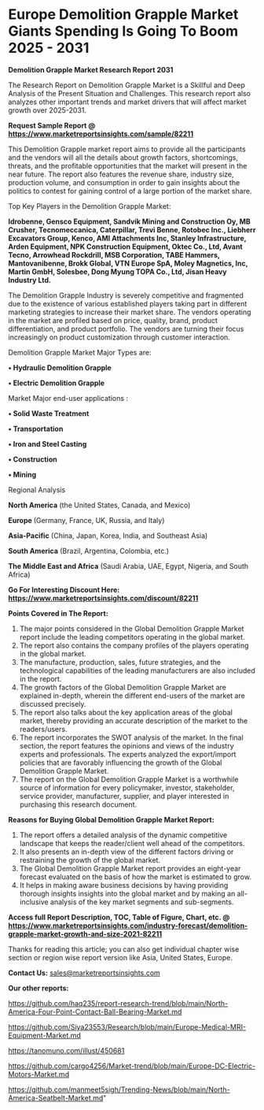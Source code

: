 # Europe Demolition Grapple Market Giants Spending Is Going To Boom 2025 - 2031

<strong>Demolition Grapple Market Research Report 2031</strong>

The Research Report on Demolition Grapple Market is a Skillful and Deep Analysis of the Present Situation and Challenges. This research report also analyzes other important trends and market drivers that will affect market growth over 2025-2031.

<strong>Request Sample Report @ <a href=https://www.marketreportsinsights.com/sample/82211>https://www.marketreportsinsights.com/sample/82211</a></strong>

This Demolition Grapple market report aims to provide all the participants and the vendors will all the details about growth factors, shortcomings, threats, and the profitable opportunities that the market will present in the near future. The report also features the revenue share, industry size, production volume, and consumption in order to gain insights about the politics to contest for gaining control of a large portion of the market share.

Top Key Players in the Demolition Grapple Market:

<strong>Idrobenne, Gensco Equipment, Sandvik Mining and Construction Oy, MB Crusher, Tecnomeccanica, Caterpillar, Trevi Benne, Rotobec Inc., Liebherr Excavators Group, Kenco, AMI Attachments Inc, Stanley Infrastructure, Arden Equipment, NPK Construction Equipment, Oktec Co., Ltd, Avant Tecno, Arrowhead Rockdrill, MSB Corporation, TABE Hammers, Mantovanibenne, Brokk Global, VTN Europe SpA, Moley Magnetics, Inc, Martin GmbH, Solesbee, Dong Myung TOPA Co., Ltd, Jisan Heavy Industry Ltd.</strong>

The Demolition Grapple Industry is severely competitive and fragmented due to the existence of various established players taking part in different marketing strategies to increase their market share. The vendors operating in the market are profiled based on price, quality, brand, product differentiation, and product portfolio. The vendors are turning their focus increasingly on product customization through customer interaction.

Demolition Grapple Market Major Types are:

<strong>• Hydraulic Demolition Grapple

• Electric Demolition Grapple</strong>

Market Major end-user applications :

<strong>• Solid Waste Treatment

• Transportation

• Iron and Steel Casting

• Construction

• Mining</strong>

Regional Analysis

</u><strong><b>North America</b></strong> (the United States, Canada, and Mexico)

<strong><b>Europe </b></strong>(Germany, France, UK, Russia, and Italy)

<strong><b>Asia-Pacific</b></strong> (China, Japan, Korea, India, and Southeast Asia)

<strong><b>South America</b></strong> (Brazil, Argentina, Colombia, etc.)

<strong><b>The Middle East and Africa</b></strong> (Saudi Arabia, UAE, Egypt, Nigeria, and South Africa)

<strong>Go For Interesting Discount Here: <a href=https://www.marketreportsinsights.com/discount/82211>https://www.marketreportsinsights.com/discount/82211</a></strong>

<strong>Points Covered in The Report:</strong>
<ol>
  <li>The major points considered in the Global Demolition Grapple Market report include the leading competitors operating in the global market.</li>
  <li>The report also contains the company profiles of the players operating in the global market.</li>
  <li>The manufacture, production, sales, future strategies, and the technological capabilities of the leading manufacturers are also included in the report.</li>
  <li>The growth factors of the Global Demolition Grapple Market are explained in-depth, wherein the different end-users of the market are discussed precisely.</li>
  <li>The report also talks about the key application areas of the global market, thereby providing an accurate description of the market to the readers/users.</li>
  <li>The report incorporates the SWOT analysis of the market. In the final section, the report features the opinions and views of the industry experts and professionals. The experts analyzed the export/import policies that are favorably influencing the growth of the Global Demolition Grapple Market.</li>
  <li>The report on the Global Demolition Grapple Market is a worthwhile source of information for every policymaker, investor, stakeholder, service provider, manufacturer, supplier, and player interested in purchasing this research document.</li>
</ol>
<strong>Reasons for Buying Global Demolition Grapple Market Report:</strong>

<ol>
  <li>The report offers a detailed analysis of the dynamic competitive landscape that keeps the reader/client well ahead of the competitors.</li>
  <li>It also presents an in-depth view of the different factors driving or restraining the growth of the global market.</li>
  <li>The Global Demolition Grapple Market report provides an eight-year forecast evaluated on the basis of how the market is estimated to grow.</li>
  <li>It helps in making aware business decisions by having providing thorough insights insights into the global market and by making an all-inclusive analysis of the key market segments and sub-segments.</li>
</ol>
<strong>Access full Report Description, TOC, Table of Figure, Chart, etc. @ <a href=https://www.marketreportsinsights.com/industry-forecast/demolition-grapple-market-growth-and-size-2021-82211>https://www.marketreportsinsights.com/industry-forecast/demolition-grapple-market-growth-and-size-2021-82211</a></strong>


Thanks for reading this article; you can also get individual chapter wise section or region wise report version like Asia, United States, Europe.

<strong>Contact Us:</strong>
sales@marketreportsinsights.com

<strong>Our other reports:</strong>

<a href=https://github.com/haq235/report-research-trend/blob/main/North-America-Four-Point-Contact-Ball-Bearing-Market.md>https://github.com/haq235/report-research-trend/blob/main/North-America-Four-Point-Contact-Ball-Bearing-Market.md</a>

<a href=https://github.com/Siya23553/Research/blob/main/Europe-Medical-MRI-Equipment-Market.md>https://github.com/Siya23553/Research/blob/main/Europe-Medical-MRI-Equipment-Market.md</a>

<a href=https://tanomuno.com/illust/450681>https://tanomuno.com/illust/450681</a>

<a href=https://github.com/cargo4256/Market-trend/blob/main/Europe-DC-Electric-Motors-Market.md>https://github.com/cargo4256/Market-trend/blob/main/Europe-DC-Electric-Motors-Market.md</a>

<a href=https://github.com/manmeet5sigh/Trending-News/blob/main/North-America-Seatbelt-Market.md>https://github.com/manmeet5sigh/Trending-News/blob/main/North-America-Seatbelt-Market.md</a>"
